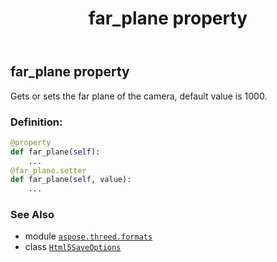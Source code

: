 ﻿---
title: far_plane property
second_title: Aspose.3D for Python via .NET API References
description: 
type: docs
weight: 60
url: /python-net/aspose.threed.formats/html5saveoptions/far_plane/
is_root: false
---

## far_plane property


Gets or sets the far plane of the camera, default value is 1000.
### Definition:
```python
@property
def far_plane(self):
    ...
@far_plane.setter
def far_plane(self, value):
    ...
```

### See Also
* module [`aspose.threed.formats`](../../)
* class [`Html5SaveOptions`](/3d/python-net/aspose.threed.formats/html5saveoptions)
